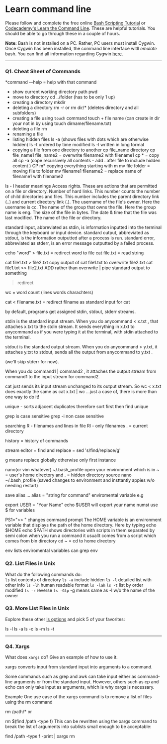 # Learn command line

Please follow and complete the free online [Bash Scripting Tutorial](https://ryanstutorials.net/bash-scripting-tutorial/) or [Codecademy's Learn the Command Line](https://www.codecademy.com/learn/learn-the-command-line). These are helpful tutorials. You should be able to go through these in a couple of hours.

**Note:** Bash is not installed on a PC. Rather, PC users must install Cygwin. Once Cygwin has been installed, the command line interface witll _emulate_ bash. You can find all information regarding Cygwin [here](https://www.cygwin.com/).

---

### Q1.  Cheat Sheet of Commands  

*command --help = help with that command
* show current working directory path
pwd
* move to directory 
cd ../folder (has to be only 1 up)
* creating a directory
mkdir
* deleting a directory
rm -r or rm dir/* (deletes directory and all subfolders)
* creating a file using `touch` command
touch + file name (can create in dir your not in by using touch dirname/filename.txt)
* deleting a file
rm
* renaming a file
* listing hidden files
ls -a (shows files with dots which are otherwise hidden)
ls -t ordered by time modified
ls -l written in long format
* copying a file from one directory to another
cp file_name directory
cp file_name1 file_name2 = overwrite filename2 with filename1
cp * = copy all
cp -a (cope recursively all contents - add . after file to include hidden content )
CP m* copying everything starting with m
mv file folder = moving file to folder
mv filename1 filename2 = replace name of filename1 with filename2

ls - l header meanings
Access rights. These are actions that are permitted on a file or directory.
Number of hard links. This number counts the number of child directories and files. This number includes the parent directory link (..) and current directory link (.).
The username of the file's owner. Here the username is cc.
The name of the group that owns the file. Here the group name is eng.
The size of the file in bytes.
The date & time that the file was last modified.
The name of the file or directory.

standard input, abbreviated as stdin, is information inputted into the terminal through the keyboard or input device.
standard output, abbreviated as stdout, is the information outputted after a process is run.
standard error, abbreviated as stderr, is an error message outputted by a failed process.

echo "word" > file.txt = redirect word to file
cat file.txt = read string

cat file1.txt > file2.txt copy output of cat file1.txt to overwrite file2.txt
cat file1.txt >> file2.txt ADD rather than overwrite
| pipe standard output to something
> redirect

wc = word count (lines words charachters)

cat < filename.txt = redirect filname as standard input for cat

by default, programs get assigned stdin, stdout, stderr streams.

stdin is the standard input stream. When you do anycommand < x.txt , that attaches x.txt to the stdin stream. It sends everything in x.txt to anycommand as if you were typing it at the terminal, with stdin attached to the terminal.

stdout is the standard output stream. When you do anycommand > y.txt, it attaches y.txt to stdout, sends all the output from anycommand to y.txt .

(we'll skip stderr for now).

When you do command1 | command2 , it attaches the output stream from command1 to the input stream for command2.

cat just sends its input stream unchanged to its output stream. So wc < x.txt does exactly the same as  cat x.txt | wc  …just a case of, there is more than one way to do it!

unique - sorts adjacent duplicates therefore sort first then find unique

grep is case sensitive
grep -i non case sensitive

searching
R - filenames and lines in file
Rl - only filenames
. = current directory

history = history of commands

stream editor = find and replace = sed 's/find/replace/g'

g means replace globally otherwise only first instance


nano(or vim whatever) ~/.bash_profile open your environment which is in ~ = user's home directory and . = hidden directory
source nano ~/.bash_profile (saved changes to environment and insttantly appies w/o needing restart)

save alias ... alias = "string for command"
enviromental variable e.g

export USER = "Your Name"
echo $USER will export your name numst use $ for variables

PS1=">> " changes command prompt
The HOME variable is an environment variable that displays the path of the home directory. Here by typing echo $HOME
echo $PATH shows directories with scripts in them separated by semi colon
when you run a command it usuallt comes from a script which comes from bin directory
cd ~ = cd to home directory

env lists enviromental variables
can grep env 


### Q2.  List Files in Unix   

What do the following commands do:  
`ls`
list contents of directory
`ls -a`
include hidden
`ls -l`
detailed list with other info
`ls -lh`
human readable format
`ls -lah`
`ls -t`
list by order modified
`ls -r`
reverse
`ls -Glp` 
-g means same as -l w/o the name of the owner


### Q3.  More List Files in Unix  

Explore these other [ls options](http://www.techonthenet.com/unix/basic/ls.php) and pick 5 of your favorites:

ls -l
ls -a
ls -c
ls -m
ls -t

---

### Q4.  Xargs   

What does `xargs` do? Give an example of how to use it.

xargs converts input from standard input into arguments to a command.

Some commands such as grep and awk can take input either as command-line arguments or from the standard input. However, others such as cp and echo can only take input as arguments, which is why xargs is necessary.

Example
One use case of the xargs command is to remove a list of files using the rm command

rm /path/*
or

rm $(find /path -type f)
This can be rewritten using the xargs command to break the list of arguments into sublists small enough to be acceptable:

find /path -type f -print | xargs rm

